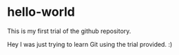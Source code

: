 # hello-world
This is my first trial of the github repository.

Hey I was just trying to learn Git
using the trial provided.
:)
